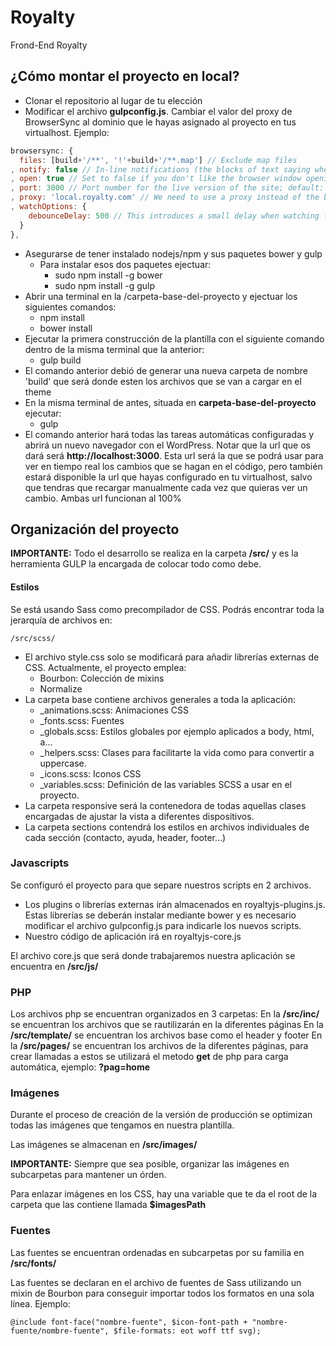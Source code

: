 # Royalty
Frond-End Royalty
## ¿Cómo montar el proyecto en local?
* Clonar el repositorio al lugar de tu elección
* Modificar el archivo **gulpconfig.js**. Cambiar el valor del proxy de BrowserSync al dominio que le hayas asignado al proyecto en tus virtualhost. Ejemplo:

```javascript
browsersync: {
  files: [build+'/**', '!'+build+'/**.map'] // Exclude map files
, notify: false // In-line notifications (the blocks of text saying whether you are connected to the BrowserSync server or not)
, open: true // Set to false if you don't like the browser window opening automatically
, port: 3000 // Port number for the live version of the site; default: 3000
, proxy: 'local.royalty.com' // We need to use a proxy instead of the built-in server because WordPress has to do some server-side rendering for the theme to work
, watchOptions: {
    debounceDelay: 500 // This introduces a small delay when watching for file change events to avoid triggering too many reloads
  }
},
```
* Asegurarse de tener instalado nodejs/npm y sus paquetes bower y gulp
    * Para instalar esos dos paquetes ejectuar:
        * sudo npm install -g bower
        * sudo npm install -g gulp
* Abrir una terminal en la /carpeta-base-del-proyecto y ejectuar los siguientes comandos:
    * npm install
    * bower install
* Ejecutar la primera construcción de la plantilla con el siguiente comando dentro de la misma terminal que la anterior:
    * gulp build
* El comando anterior debió de generar una nueva carpeta de nombre 'build' que será donde esten los archivos que se van a cargar en el theme
* En la misma terminal de antes, situada en **carpeta-base-del-proyecto** ejecutar:
    * gulp
* El comando anterior hará todas las tareas automáticas configuradas y abrirá un nuevo navegador con el WordPress. Notar que la url que os dará será **http://localhost:3000**. Esta url será la que se podrá usar para ver en tiempo real los cambios que se hagan en el código, pero también estará disponible la url que hayas configurado en tu virtualhost, salvo que tendras que recargar manualmente cada vez que quieras ver un cambio. Ambas url funcionan al 100%


## Organización del proyecto
**IMPORTANTE:** Todo el desarrollo se realiza en la carpeta **/src/** y es la herramienta GULP la encargada de colocar todo como debe.

#### Estilos
Se está usando Sass como precompilador de CSS. Podrás encontrar toda la jerarquía de archivos en:
```
/src/scss/
```
* El archivo style.css solo se modificará para añadir librerías externas de CSS. Actualmente, el proyecto emplea:
    * Bourbon: Colección de mixins
    * Normalize
* La carpeta base contiene archivos generales a toda la aplicación:
    * _animations.scss: Animaciones CSS
    * _fonts.scss: Fuentes
    * _globals.scss: Estilos globales por ejemplo aplicados a body, html, a...
    * _helpers.scss: Clases para facilitarte la vida como para convertir a uppercase.
    * _icons.scss: Iconos CSS
    * _variables.scss: Definición de las variables SCSS a usar en el proyecto.
* La carpeta responsive será la contenedora de todas aquellas clases encargadas de ajustar la vista a diferentes dispositivos.
* La carpeta sections contendrá los estilos en archivos individuales de cada sección (contacto, ayuda, header, footer...)

### Javascripts
Se configuró el proyecto para que separe nuestros scripts en 2 archivos.
* Los plugins o librerías externas irán almacenados en royaltyjs-plugins.js. Estas librerías se deberán instalar mediante bower y es necesario modificar el archivo gulpconfig.js para indicarle los nuevos scripts.
* Nuestro código de aplicación irá en royaltyjs-core.js

El archivo core.js que será donde trabajaremos nuestra aplicación se encuentra en **/src/js/**

### PHP
Los archivos php se encuentran organizados en 3 carpetas:
En la **/src/inc/** se encuentran los archivos que se rautilizarán en la diferentes páginas
En la **/src/template/** se encuentran los archivos base como el header y footer
En la **/src/pages/** se encuentran los archivos de la diferentes páginas, para crear llamadas a estos se utilizará el metodo **get** de php para carga automática, ejemplo: **?pag=home** 
### Imágenes
Durante el proceso de creación de la versión de producción se optimizan todas las imágenes que tengamos en nuestra plantilla.

Las imágenes se almacenan en **/src/images/**

**IMPORTANTE:** Siempre que sea posible, organizar las imágenes en subcarpetas para mantener un órden.

Para enlazar imágenes en los CSS, hay una variable que te da el root de la carpeta que las contiene llamada **$imagesPath**

### Fuentes
Las fuentes se encuentran ordenadas en subcarpetas por su familia en **/src/fonts/**

Las fuentes se declaran en el archivo de fuentes de Sass utilizando un mixin de Bourbon para conseguir importar todos los formatos en una sola línea. Ejemplo:

```
@include font-face("nombre-fuente", $icon-font-path + "nombre-fuente/nombre-fuente", $file-formats: eot woff ttf svg);
```

